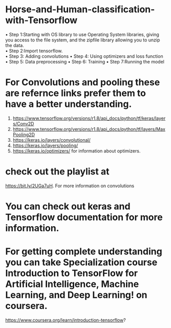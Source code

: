 # Horse-and-Human-classification-with-Tensorflow
•	Step 1:Starting with OS library to use Operating System libraries, giving you access to the file system, and the zipfile library allowing you to unzip the data.    
•	Step 2:Import tensorflow.             
•	Step 3: Adding convolutions 
•	Step 4: Using optimizers and loss function
•	Step 5: Data preprocessing
•	Step 6: Training
•	Step 7:Running the model
# For Convolutions and pooling these are refernce links prefer them to have a better understanding.        
1.	https://www.tensorflow.org/versions/r1.8/api_docs/python/tf/keras/layers/Conv2D
2.	https://www.tensorflow.org/versions/r1.8/api_docs/python/tf/layers/MaxPooling2D
3.	https://keras.io/layers/convolutional/
4.	https://keras.io/layers/pooling/
5.	https://keras.io/optimizers/ for information about optimizers.
# check out the playlist at 
https://bit.ly/2UGa7uH. For more information on convolutions
# You can check out keras and Tensorflow documentation for more information.
# For getting complete understanding you can take Specialization course Introduction to TensorFlow for Artificial Intelligence, Machine Learning, and Deep Learning! on coursera.
https://www.coursera.org/learn/introduction-tensorflow?
